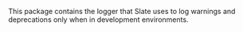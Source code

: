This package contains the logger that Slate uses to log warnings and deprecations only when in development environments.

